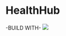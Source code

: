 # HealthHub
-BUILD WITH- 
<img src = "https://github.com/batuakdogan/HealthHub/assets/77547523/f12da536-9375-44ce-8d00-2a966cef0a0a">


